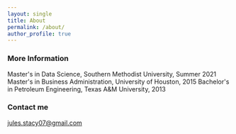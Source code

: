 ```yaml
---
layout: single
title: About
permalink: /about/
author_profile: true
---
```


### More Information

Master's in Data Science, Southern Methodist University, Summer 2021
Master's in Business Administration, University of Houston, 2015
Bachelor's in Petroleum Engineering, Texas A&M University, 2013

### Contact me

[jules.stacy07@gmail.com](mailto:jules.stacy07@gmail.com)